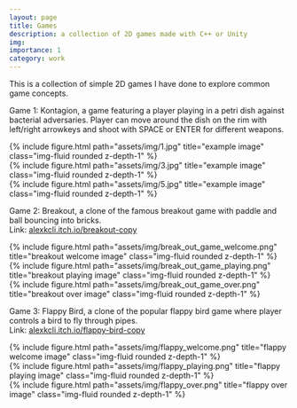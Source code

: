 ```yaml
---
layout: page
title: Games
description: a collection of 2D games made with C++ or Unity
img:
importance: 1
category: work
---
```


This is a collection of simple 2D games I have done to explore common game concepts.

Game 1: Kontagion, a game featuring a player playing in a petri dish against bacterial adversaries. Player can move around the dish on the rim with left/right arrowkeys and shoot with SPACE or ENTER for different weapons.

<div class="row">
    <div class="col-sm mt-3 mt-md-0">
        {% include figure.html path="assets/img/1.jpg" title="example image" class="img-fluid rounded z-depth-1" %}
    </div>
    <div class="col-sm mt-3 mt-md-0">
        {% include figure.html path="assets/img/3.jpg" title="example image" class="img-fluid rounded z-depth-1" %}
    </div>
    <div class="col-sm mt-3 mt-md-0">
        {% include figure.html path="assets/img/5.jpg" title="example image" class="img-fluid rounded z-depth-1" %}
    </div>
</div>

Game 2: Breakout, a clone of the famous breakout game with paddle and ball bouncing into bricks.<br>
Link: <a href="https://alexkcli.itch.io/breakout-copy">alexkcli.itch.io/breakout-copy</a>

<div class="row">
    <div class="col-sm mt-3 mt-md-0">
        {% include figure.html path="assets/img/break_out_game_welcome.png" title="breakout welcome image" class="img-fluid rounded z-depth-1" %}
    </div>
    <div class="col-sm mt-3 mt-md-0">
        {% include figure.html path="assets/img/break_out_game_playing.png" title="breakout playing image" class="img-fluid rounded z-depth-1" %}
    </div>
    <div class="col-sm mt-3 mt-md-0">
        {% include figure.html path="assets/img/break_out_game_over.png" title="breakout over image" class="img-fluid rounded z-depth-1" %}
    </div>
</div>

Game 3: Flappy Bird, a clone of the popular flappy bird game where player controls a bird to fly through pipes.<br>
Link: <a href="https://alexkcli.itch.io/flappy-bird-copy">alexkcli.itch.io/flappy-bird-copy</a>

<div class="row">
    <div class="col-sm mt-3 mt-md-0">
        {% include figure.html path="assets/img/flappy_welcome.png" title="flappy welcome image" class="img-fluid rounded z-depth-1" %}
    </div>
    <div class="col-sm mt-3 mt-md-0">
        {% include figure.html path="assets/img/flappy_playing.png" title="flappy playing image" class="img-fluid rounded z-depth-1" %}
    </div>
    <div class="col-sm mt-3 mt-md-0">
        {% include figure.html path="assets/img/flappy_over.png" title="flappy over image" class="img-fluid rounded z-depth-1" %}
    </div>
</div>
